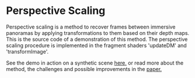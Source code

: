 # Perspective Scaling

Perspective scaling is a method to recover frames between immersive panoramas by applying transformations to them based on their depth maps. This is the source code of a demonstration of this method. The perspective scaling procedure is implemented in the fragment shaders 'updateDM' and 'transformImage'.

See the demo in action on a synthetic scene [here,](http://www.agostbiro.com/ps/demo.html) or read more about the method, the challenges and possible improvements in the [paper.](http://www.agostbiro.com/ps/paper.html)